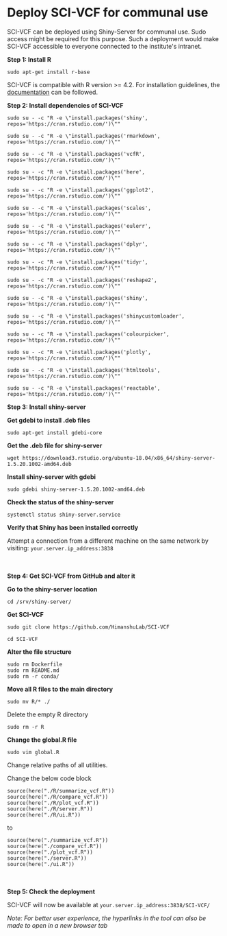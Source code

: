 # Deploy SCI-VCF for communal use

SCI-VCF can be deployed using Shiny-Server for communal use. Sudo access might be required for this purpose. Such a deployment would make SCI-VCF accessible to everyone connected to the institute's intranet.

**Step 1: Install R**

```
sudo apt-get install r-base
```

SCI-VCF is compatible with R version >= 4.2. For installation guidelines, the [documentation](https://cran.r-project.org/) can be followed.


**Step 2: Install dependencies of SCI-VCF**

```
sudo su - -c "R -e \"install.packages('shiny', repos='https://cran.rstudio.com/')\""
```
```
sudo su - -c "R -e \"install.packages('rmarkdown', repos='https://cran.rstudio.com/')\""
```
```
sudo su - -c "R -e \"install.packages('vcfR', repos='https://cran.rstudio.com/')\""
```
```
sudo su - -c "R -e \"install.packages('here', repos='https://cran.rstudio.com/')\""
```
```
sudo su - -c "R -e \"install.packages('ggplot2', repos='https://cran.rstudio.com/')\""
```
```
sudo su - -c "R -e \"install.packages('scales', repos='https://cran.rstudio.com/')\""
```
```
sudo su - -c "R -e \"install.packages('eulerr', repos='https://cran.rstudio.com/')\""
```
```
sudo su - -c "R -e \"install.packages('dplyr', repos='https://cran.rstudio.com/')\""
```
```
sudo su - -c "R -e \"install.packages('tidyr', repos='https://cran.rstudio.com/')\""
```
```
sudo su - -c "R -e \"install.packages('reshape2', repos='https://cran.rstudio.com/')\""
```
```
sudo su - -c "R -e \"install.packages('shiny', repos='https://cran.rstudio.com/')\""
```
```
sudo su - -c "R -e \"install.packages('shinycustomloader', repos='https://cran.rstudio.com/')\""
```
```
sudo su - -c "R -e \"install.packages('colourpicker', repos='https://cran.rstudio.com/')\""
```
```
sudo su - -c "R -e \"install.packages('plotly', repos='https://cran.rstudio.com/')\""

```

```
sudo su - -c "R -e \"install.packages('htmltools', repos='https://cran.rstudio.com/')\""

```

```
sudo su - -c "R -e \"install.packages('reactable', repos='https://cran.rstudio.com/')\""

```

**Step 3: Install shiny-server**

**Get gdebi to install .deb files**
```
sudo apt-get install gdebi-core
```

**Get the .deb file for shiny-server**
```
wget https://download3.rstudio.org/ubuntu-18.04/x86_64/shiny-server-1.5.20.1002-amd64.deb
```

**Install shiny-server with gdebi**
```
sudo gdebi shiny-server-1.5.20.1002-amd64.deb
```

**Check the status of the shiny-server**
```
systemctl status shiny-server.service
```


**Verify that Shiny has been installed correctly**

Attempt a connection from a different machine on the same network by visiting: ```your.server.ip_address:3838```

<br><br>
**Step 4: Get SCI-VCF from GitHub and alter it**

**Go to the shiny-server location**
```
cd /srv/shiny-server/ 
```


**Get SCI-VCF**
```
sudo git clone https://github.com/HimanshuLab/SCI-VCF
```


```
cd SCI-VCF
```

**Alter the file structure**
```
sudo rm Dockerfile
sudo rm README.md
sudo rm -r conda/
```


**Move all R files to the main directory**
```
sudo mv R/* ./
```

Delete the empty R directory

```
sudo rm -r R
```

**Change the global.R file**
```
sudo vim global.R
```

Change relative paths of all utilities. 

Change the below code block 
```
source(here("./R/summarize_vcf.R"))
source(here("./R/compare_vcf.R"))
source(here("./R/plot_vcf.R"))
source(here("./R/server.R"))
source(here("./R/ui.R"))
```

to

```
source(here("./summarize_vcf.R"))
source(here("./compare_vcf.R"))
source(here("./plot_vcf.R"))
source(here("./server.R"))
source(here("./ui.R"))
```

<br><br>
**Step 5: Check the deployment**

SCI-VCF will now be available at ```your.server.ip_address:3838/SCI-VCF/```


*Note: For better user experience, the hyperlinks in the tool can also be made to open in a new browser tab*